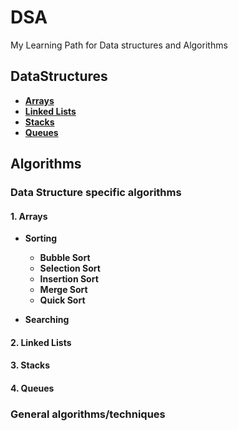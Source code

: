# DSA

My Learning Path for Data structures and Algorithms

## DataStructures

- [**Arrays**](#1-arrays)
- [**Linked Lists**](#2-linked-lists)
- [**Stacks**](#3-stacks)
- [**Queues**](#4-queues)

## Algorithms

### Data Structure specific algorithms

#### 1. **Arrays**

- **Sorting**

  - **Bubble Sort**
  - **Selection Sort**
  - **Insertion Sort**
  - **Merge Sort**
  - **Quick Sort**

- **Searching**

#### 2. **Linked Lists**

#### 3. **Stacks**

#### 4. **Queues**

### General algorithms/techniques
